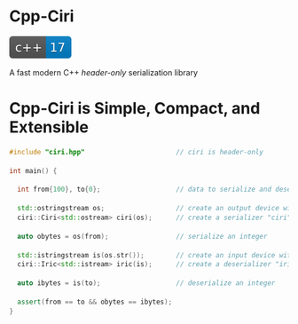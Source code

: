 # Cpp-Ciri 

[![Standard](image/cpp17.svg)](https://en.wikipedia.org/wiki/C%2B%2B#Standardization)

A fast modern C++ *header-only* serialization library

# Cpp-Ciri is Simple, Compact, and Extensible

```cpp
#include "ciri.hpp"                       // ciri is header-only

int main() {
  
  int from{100}, to{0};                   // data to serialize and deserialize

  std::ostringstream os;                  // create an output device with a write method
  ciri::Ciri<std::ostream> ciri(os);      // create a serializer "ciri"

  auto obytes = os(from);                 // serialize an integer
  
  std::istringstream is(os.str());        // create an input device with a read method
  ciri::Iric<std::istream> iric(is);      // create a deserializer "iric"

  auto ibytes = is(to);                   // deserialize an integer
   
  assert(from == to && obytes == ibytes);
}
```

